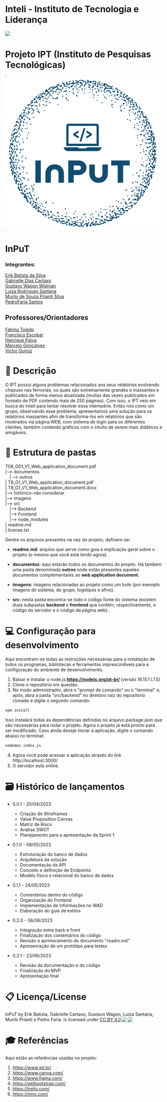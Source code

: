 <h1>Inteli - Instituto de Tecnologia e Liderança</h1>

<img src= "https://s3.amazonaws.com/gupy5/production/companies/26702/images/jobs/4705461/20230419025526220_socialPicture.jpg">

# Projeto IPT (Instituto de Pesquisas Tecnológicas)

<img src="https://github.com/2023M2T8-Inteli/Projeto1/raw/main/imagens/Captura%20de%20tela%202023-04-17%20151016.png" alt="Imagem">

<h1>InPuT</h1>
<h3>Integrantes:</h3>
<a href="https://www.linkedin.com/in/erik-batista-da-silva-455612215/">Erik Batista da Silva</a><br>
<a href="https://www.linkedin.com/in/gabriellediascartaxo/">Gabrielle Dias Cartaxo</a><br>
<a href="https://www.linkedin.com/in/gustavo-widman/">Gustavo Wagon Widman</a><br>
<a href="https://www.linkedin.com/in/luiza-santana-30007a264/">Luiza Rodrigues Santana</a><br>
<a href="https://www.linkedin.com/in/murilo-prianti-0073111a1/">Murilo de Souza Prianti Silva</a><br>
<a href="https://www.linkedin.com/in/pedro-faria-santos-10b4061b7/">PedroFaria Santos</a>

<h2>Professores/Orientadores</h2>
<a href="https://www.linkedin.com/in/fatima-toledo/">Fátima Toledo</a><br>
<a href="https://www.linkedin.com/in/francisco-escobar/">Francisco Escobar</a><br>
<a href="https://www.linkedin.com/in/henrique-mohallem-paiva-6854b460/">Henrique Paiva</a><br>
<a href="https://www.linkedin.com/in/marcelo-gon%C3%A7alves-phd-a550652/">Marcelo Gonçalves</a><br>
<a href="https://www.linkedin.com/in/victorbarq/">Victor Quiroz</a>


<h1>📝 Descrição</h1>
O IPT possui alguns problemas relacionados aos seus relatórios evolvendo chqoues nas ferrovias, os quais são extremamente grandes e massantes e publicados de forma menos atualizada (muitas das vezes publicados em formato de PDF contendo mais de 250 páginas). Com isso, o IPT veio em busca do Inteli para tentar resolver essa intempérie. Então nós como um grupo, observando esse problema, apresentamos uma solução para os relatórios massantes afim de transforma-los em relatórios que são mostrados via página WEB, com sistema de login para os diferentes clientes, também contendo gráficos com o intuito de serem mais didáticos e amigáveis.

<h1>📁 Estrutura de pastas</h1>
T08_G01_V1_Web_application_document.pdf<br>
|--> documentos<br>
 &emsp;| --> outros<br>
| T8_G1_V1_Web_application_document.pdf<br>
| T8_G1_V1_Web_application_document.docx<br>
|--> histórico-não considerar<br>
|--> imagens<br>
|--> src<br>
 &emsp;|--> Backend<br>
 &emsp;|--> Frontend<br>
 &emsp;|--> node_modules<br>
| readme.md<br>
| license.txt<br>

Dentre os arquivos presentes na raiz do projeto, definem-se:

  - <b>readme.md</b>: arquivo que serve como guia e explicação geral sobre o projeto (o mesmo que você está lendo agora).

  - <b>documentos:</b> aqui estarão todos os documentos do projeto. Há também uma pasta denominada <b>outros</b> onde estão presentes aqueles documentos complementares ao <b>web application document.</b>

  - <b>imagens:</b> imagens relacionadas ao projeto como um todo (por exemplo imagens do sistema, do grupo, logotipos e afins).

  - <b>src:</b> nesta pasta encontra-se todo o código fonte do sistema (existem duas subpastas <b>backend</b> e <b>frontend</b> que contêm, respectivamente, o código do servidor e o código da página web).

<h1>💻 Configuração para desenvolvimento</h1>
Aqui encontram-se todas as instruções necessárias para a instalação de todos os programas, bibliotecas e ferramentas imprescindíveis para a configuração do ambiente de desenvolvimento.

1. Baixar e instalar o node.js:<b>https://nodejs.org/pt-br/ </b>(versão 16.15.1 LTS)
2. Clone o repositório em questão.
3. No modo administrador, abra o "prompt de comando" ou o "terminal" e, após, abra a pasta "src/backend" no diretório raiz do repositório clonado e digite o segundo comando:
  
```sh
npm install
```

Isso instalará todas as dependências definidas no arquivo package.json que são necessárias para rodar o projeto. Agora o projeto já está pronto para ser modificado. Caso ainda deseje iniciar a aplicação, digite o comando abaixo no terminal:
  
```sh
nodemon index.js
```
  
4. Agora você pode acessar a aplicação através do link http://localhost:3000/
5. O servidor está online.

<h1>🗃 Histórico de lançamentos</h1>

* 0.0.1 - 20/04/2023
  * Criação de Wireframes
  * Value Proposition Canvas
  * Matriz de Risco
  * Análise SWOT
  * Planejamento para a apresentação da Sprint 1


* 0.1.0 - 08/05/2023
  * Estruturação do banco de dados
  * Arquitetura da solução
  * Documentação da API
  * Conceito e definição de Endpoints
  * Modelo físico e relacional do banco de dados


* 0.1.1 - 24/05/2023
  * Comentários dentro do código
  * Organização do frontend
  * Implementação de informações no WAD
  * Elaboração do guia de estilos


* 0.2.0 - 06/06/2023
  * Integração entre back e front
  * Finalização dos comentários do código
  * Revisão e aprimoramento do documento "readm.md"
  * Apresenração de um protótipo para testes


* 0.2.1 - 23/06/2023
  * Revisão da documentação e do código
  * Finalização do MVP
  * Apresentação final

<h1>📋 Licença/License</h1>

<p xmlns:cc="http://creativecommons.org/ns#" xmlns:dct="http://purl.org/dc/terms/"><span property="dct:title">InPuT</span> by <span property="cc:attributionName">Erik Batista, Gabrielle Cartaxo, Gustavo Wagon, Luiza Santana, Murilo Prianti e Pedro Faria.</span> is licensed under <a href="http://creativecommons.org/licenses/by/4.0/?ref=chooser-v1" target="_blank" rel="license noopener noreferrer" style="display:inline-block;">CC BY 4.0<img style="height:22px!important;margin-left:3px;vertical-align:text-bottom;" src="https://mirrors.creativecommons.org/presskit/icons/cc.svg?ref=chooser-v1"><img style="height:22px!important;margin-left:3px;vertical-align:text-bottom;" src="https://mirrors.creativecommons.org/presskit/icons/by.svg?ref=chooser-v1"></a></p>

<h1>🎓 Referências</h1>
Aqui estão as referências usadas no projeto:

1. https://www.ipt.br/
2. https://www.canva.com/
3. https://www.figma.com/
4. https://getbootstrap.com/
5. https://trello.com/
6. https://miro.com/





